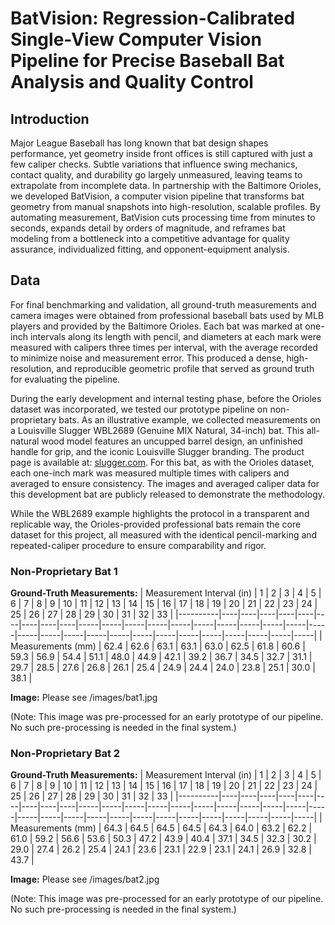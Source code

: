 # BatVision: Regression-Calibrated Single-View Computer Vision Pipeline for Precise Baseball Bat Analysis and Quality Control

## Introduction

Major League Baseball has long known that bat design shapes performance, yet geometry inside front offices is still captured with just a few caliper checks. Subtle variations that influence swing mechanics, contact quality, and durability go largely unmeasured, leaving teams to extrapolate from incomplete data. In partnership with the Baltimore Orioles, we developed BatVision, a computer vision pipeline that transforms bat geometry from manual snapshots into high-resolution, scalable profiles. By automating measurement, BatVision cuts processing time from minutes to seconds, expands detail by orders of magnitude, and reframes bat modeling from a bottleneck into a competitive advantage for quality assurance, individualized fitting, and opponent-equipment analysis.


## Data

For final benchmarking and validation, all ground-truth measurements and camera images were obtained from professional baseball bats used by MLB players and provided by the Baltimore Orioles. Each bat was marked at one-inch intervals along its length with pencil, and diameters at each mark were measured with calipers three times per interval, with the average recorded to minimize noise and measurement error. This produced a dense, high-resolution, and reproducible geometric profile that served as ground truth for evaluating the pipeline.

During the early development and internal testing phase, before the Orioles dataset was incorporated, we tested our prototype pipeline on non-proprietary bats. As an illustrative example, we collected measurements on a Louisville Slugger WBL2689 (Genuine MIX Natural, 34-inch) bat. This all-natural wood model features an uncupped barrel design, an unfinished handle for grip, and the iconic Louisville Slugger branding. The product page is available at: [slugger.com](https://www.slugger.com/en-us/product/genuine-mix-natural-wbl2689?ef_id=CjwKCAjw_-3GBhAYEiwAjh9fUK_feS41eyZIyxvYTorBjdtwlIWU0bEgSLPkNzm0cHCjlAeYFFj9GxoC0KAQAvD_BwE:G:s&s_kwcid=AL!15981!3&utm_source=x&utm_medium=ps|shp|dy&utm_campaign=SEM_PMAX_SLUGGER_BTG_BASEBALL&cmpid=ps|shp|dy|x|SEM_PMAX_SLUGGER_BTG_BASEBALL|&gad_source=1&gad_campaignid=17190794525&gbraid=0AAAAADcc_XA4C2CmFkEYkt81jyUxw-b4f&gclid=CjwKCAjw_-3GBhAYEiwAjh9fUK_feS41eyZIyxvYTorBjdtwlIWU0bEgSLPkNzm0cHCjlAeYFFj9GxoC0KAQAvD_BwE
).
For this bat, as with the Orioles dataset, each one-inch mark was measured multiple times with calipers and averaged to ensure consistency. The images and averaged caliper data for this development bat are publicly released to demonstrate the methodology.

While the WBL2689 example highlights the protocol in a transparent and replicable way, the Orioles-provided professional bats remain the core dataset for this project, all measured with the identical pencil-marking and repeated-caliper procedure to ensure comparability and rigor.

### Non-Proprietary Bat 1
**Ground-Truth Measurements:**
| Measurement Interval (in) | 1 | 2 | 3 | 4 | 5 | 6 | 7 | 8 | 9 | 10 | 11 | 12 | 13 | 14 | 15 | 16 | 17 | 18 | 19 | 20 | 21 | 22 | 23 | 24 | 25 | 26 | 27 | 28 | 29 | 30 | 31 | 32 | 33 |
|----------|----|----|----|----|----|----|----|----|----|-----|-----|-----|-----|-----|-----|-----|-----|-----|-----|-----|-----|-----|-----|-----|-----|-----|-----|-----|-----|-----|-----|-----|-----|
| Measurements (mm)       | 62.4 | 62.6 | 63.1 | 63.1 | 63.0 | 62.5 | 61.8 | 60.6 | 59.3 | 56.9 | 54.4 | 51.1 | 48.0 | 44.9 | 42.1 | 39.2 | 36.7 | 34.5 | 32.7 | 31.1 | 29.7 | 28.5 | 27.6 | 26.8 | 26.1 | 25.4 | 24.9 | 24.4 | 24.0 | 23.8 | 25.1 | 30.0 | 38.1 |

**Image:**
Please see /images/bat1.jpg

(Note: This image was pre-processed for an early prototype of our pipeline. No such pre-processing is needed in the final system.)


### Non-Proprietary Bat 2
**Ground-Truth Measurements:**
| Measurement Interval (in) | 1 | 2 | 3 | 4 | 5 | 6 | 7 | 8 | 9 | 10 | 11 | 12 | 13 | 14 | 15 | 16 | 17 | 18 | 19 | 20 | 21 | 22 | 23 | 24 | 25 | 26 | 27 | 28 | 29 | 30 | 31 | 32 | 33 |
|----------|----|----|----|----|----|----|----|----|----|-----|-----|-----|-----|-----|-----|-----|-----|-----|-----|-----|-----|-----|-----|-----|-----|-----|-----|-----|-----|-----|-----|-----|-----|
| Measurements (mm)         | 64.3 | 64.5 | 64.5 | 64.5 | 64.3 | 64.0 | 63.2 | 62.2 | 61.0 | 59.2 | 56.6 | 53.6 | 50.3 | 47.2 | 43.9 | 40.4 | 37.1 | 34.5 | 32.3 | 30.2 | 29.0 | 27.4 | 26.2 | 25.4 | 24.1 | 23.6 | 23.1 | 22.9 | 23.1 | 24.1 | 26.9 | 32.8 | 43.7 |

**Image:**
Please see /images/bat2.jpg

(Note: This image was pre-processed for an early prototype of our pipeline. No such pre-processing is needed in the final system.)




